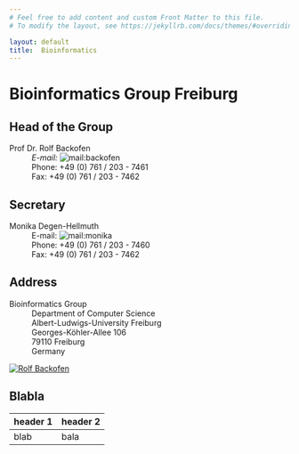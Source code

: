 ```yaml
---
# Feel free to add content and custom Front Matter to this file.
# To modify the layout, see https://jekyllrb.com/docs/themes/#overriding-theme-defaults

layout: default
title:  Bioinformatics
---
```


# [](#header-1) Bioinformatics Group Freiburg

<div class="contact-wrapper">
  <div class="contact-panel" markdown="1">

## Head of the Group
  <div class="contact-info">
    <dl>
      <dt>Prof Dr. Rolf Backofen</dt>
      <div class="details-block">
        <dd><i>E-mail:</i> <img src="http://bioinf.uni-freiburg.de/pics/mail/backofen.png" alt="mail:backofen"> </dd>
        <dd>Phone: +49 (0) 761 / 203 - 7461</dd>
        <dd>Fax: +49 (0) 761 / 203 - 7462</dd>
      </div>
    </dl>
  </div>

## Secretary
  <div class="contact-info">
    <dl>
      <dt>Monika Degen-Hellmuth</dt>
      <div class="details-block">
        <dd>E-mail: <img src="http://bioinf.uni-freiburg.de/pics/mail/secretary.png" alt="mail:monika"> </dd>
        <dd>Phone: +49 (0) 761 / 203 - 7460</dd>
        <dd>Fax: +49 (0) 761 / 203 - 7462</dd>
      </div>
    </dl>
  </div>

## Address
  <div class="contact-info">
    <dl>
      <dt>Bioinformatics Group</dt>
      <div class="details-block">
        <dd>Department of Computer Science </dd>
        <dd>Albert-Ludwigs-University Freiburg</dd>
        <dd>Georges-Köhler-Allee 106</dd>
        <dd>79110 Freiburg</dd>
        <dd>Germany</dd>
      </div>
    </dl>
  </div>
  </div>

  <div class="home-intro-image">
    <a href="http://www.bioinf.uni-freiburg.de/Research/index.html?en"><img src="http://bioinf.uni-freiburg.de/pics/portraits/rolf-pointing-300x205.jpg" alt="Rolf Backofen"></a>
  </div>
</div>

## Blabla

| header 1 | header 2 |
|----------|----------|
| blab     |  bala    |